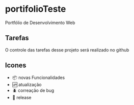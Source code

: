 # portifolioTeste

Portfólio de Desenvolvimento Web

## Tarefas

O controle das tarefas desse projeto será realizado no github

## Icones

- :package: novas Funcionalidades
- :up: atualização
- :beetle: correação de bug
- :checkered_flag: release

